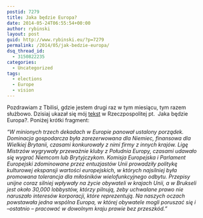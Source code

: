 ```yaml
---
postid: 7279
title: Jaka będzie Europa?
date: 2014-05-24T06:55:54+00:00
author: rybinski
layout: post
guid: http://www.rybinski.eu/?p=7279
permalink: /2014/05/jak-bedzie-europa/
dsq_thread_id:
  - 3150822235
categories:
  - Uncategorized
tags:
  - elections
  - Europe
  - vision
---
```

Pozdrawiam z Tbilisi, gdzie jestem drugi raz w tym miesiącu, tym razem służbowo. Dzisiaj ukazał się mój [tekst](http://www.ekonomia.rp.pl/artykul/706249,1112280-Jaka-bedzie-Europa-.html) w Rzeczpospolitej pt.  Jaka będzie Europa?. Poniżej krótki fragment:

_“W minionych trzech dekadach w Europie panował ustalony porządek. Dominacja gospodarcza była zarezerwowana dla Niemiec, finansowa dla Wielkiej Brytanii, czasami konkurowały z nimi firmy z innych krajów. Ligę Mistrzów wygrywały przeważnie kluby z Południa Europy, czasami udawało się wygrać Niemcom lub Brytyjczykom. Komisja Europejska i Parlament Europejski zdominowane przez entuzjastów Unii prowadziły politykę kulturowej ekspansji wartości europejskich, w których najsilniej była promowana tolerancja dla miłośników wielofunkcyjnego odbytu. Przepisy unijne coraz silniej wpływały na życie obywateli w krajach Unii, a w Brukseli jest około 30,000 lobbystów, którzy pilnują, żeby uchwalane prawo nie naruszało interesów korporacji, które reprezentują. Na naszych oczach powstawała jedna wspólna Europa, w której obywatele mogli poruszać się i –ostatnio – pracować w dowolnym kraju prawie bez przeszkód.”_

 
